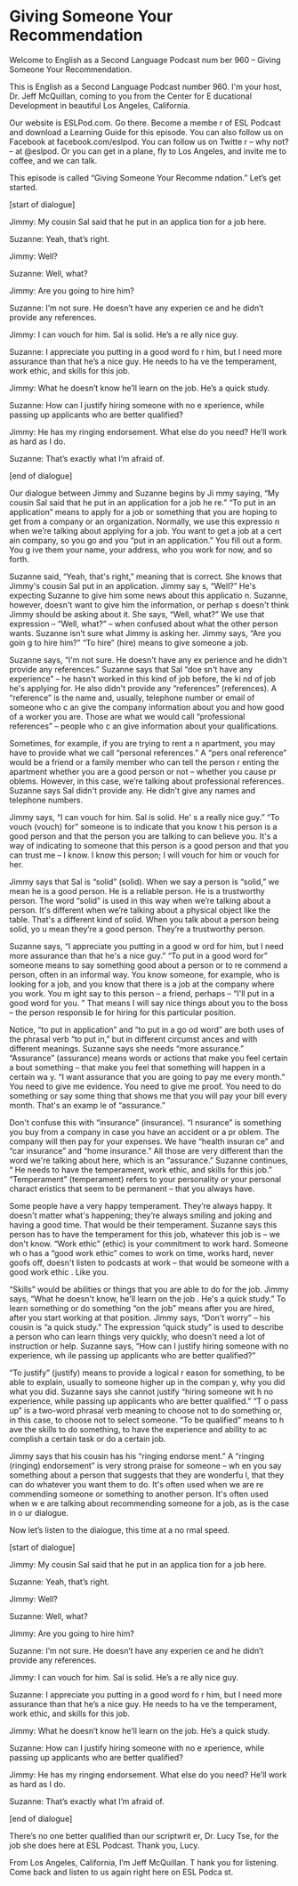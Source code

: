 # Giving Someone Your Recommendation

Welcome to English as a Second Language Podcast num ber 960 – Giving Someone Your Recommendation.  

This is English as a Second Language Podcast number  960. I'm your host, Dr. Jeff McQuillan, coming to you from the Center for E ducational Development in beautiful Los Angeles, California.  

Our website is ESLPod.com. Go there. Become a membe r of ESL Podcast and download a Learning Guide for this episode. You can  also follow us on Facebook at facebook.com/eslpod. You can follow us on Twitte r – why not? – at @eslpod. Or you can get in a plane, fly to Los Angeles, and invite me to coffee, and we can talk. 

This episode is called “Giving Someone Your Recomme ndation.” Let’s get started.  

[start of dialogue] 

Jimmy: My cousin Sal said that he put in an applica tion for a job here. 

Suzanne: Yeah, that’s right.  

Jimmy: Well? 

Suzanne: Well, what? 

Jimmy: Are you going to hire him? 

Suzanne: I’m not sure. He doesn’t have any experien ce and he didn’t provide any references. 

Jimmy: I can vouch for him. Sal is solid. He’s a re ally nice guy. 

Suzanne: I appreciate you putting in a good word fo r him, but I need more assurance than that he’s a nice guy. He needs to ha ve the temperament, work ethic, and skills for this job. 

Jimmy: What he doesn’t know he’ll learn on the job.  He’s a quick study.  

Suzanne: How can I justify hiring someone with no e xperience, while passing up applicants who are better qualified? 

Jimmy: He has my ringing endorsement. What else do you need? He’ll work as hard as I do. 

Suzanne: That’s exactly what I’m afraid of. 

[end of dialogue] 

Our dialogue between Jimmy and Suzanne begins by Ji mmy saying, “My cousin Sal said that he put in an application for a job he re.” “To put in an application” means to apply for a job or something that you are hoping to get from a company or an organization. Normally, we use this expressio n when we’re talking about applying for a job. You want to get a job at a cert ain company, so you go and you “put in an application.” You fill out a form. You g ive them your name, your address, who you work for now, and so forth.  

Suzanne said, “Yeah, that's right,” meaning that is  correct. She knows that Jimmy's cousin Sal put in an application. Jimmy say s, “Well?” He's expecting Suzanne to give him some news about this applicatio n. Suzanne, however, doesn't want to give him the information, or perhap s doesn't think Jimmy should be asking about it. She says, “Well, what?” We use that expression – “Well, what?” – when confused about what the other person wants. Suzanne isn’t sure what Jimmy is asking her. Jimmy says, “Are you goin g to hire him?” “To hire” (hire) means to give someone a job.  

Suzanne says, “I'm not sure. He doesn't have any ex perience and he didn't provide any references.” Suzanne says that Sal “doe sn't have any experience” – he hasn't worked in this kind of job before, the ki nd of job he's applying for. He also didn't provide any “references” (references). A “reference” is the name and, usually, telephone number or email of someone who c an give the company information about you and how good of a worker you are. Those are what we would call “professional references” – people who c an give information about your qualifications.  

Sometimes, for example, if you are trying to rent a n apartment, you may have to provide what we call “personal references.” A “pers onal reference” would be a friend or a family member who can tell the person r enting the apartment whether you are a good person or not – whether you cause pr oblems. However, in this case, we’re talking about professional references. Suzanne says Sal didn't provide any. He didn't give any names and telephone  numbers.   

 Jimmy says, “I can vouch for him. Sal is solid. He' s a really nice guy.” “To vouch (vouch) for” someone is to indicate that you know t his person is a good person and that the person you are talking to can believe you. It's a way of indicating to someone that this person is a good person and that you can trust me – I know. I know this person; I will vouch for him or vouch for  her.  

Jimmy says that Sal is “solid” (solid). When we say  a person is “solid,” we mean he is a good person. He is a reliable person. He is  a trustworthy person. The word “solid” is used in this way when we’re talking  about a person. It's different when we’re talking about a physical object like the  table. That's a different kind of solid. When you talk about a person being solid, yo u mean they’re a good person. They’re a trustworthy person.  

Suzanne says, “I appreciate you putting in a good w ord for him, but I need more assurance than that he's a nice guy.” “To put in a good word for” someone means to say something good about a person or to re commend a person, often in an informal way. You know someone, for example, who is looking for a  job, and you know that there is a job at the company where you work. You m ight say to this person – a friend, perhaps – “I'll put in a good word for you. ” That means I will say nice things about you to the boss – the person responsib le for hiring for this particular position.  

Notice, “to put in application” and “to put in a go od word” are both uses of the phrasal verb “to put in,” but in different circumst ances and with different meanings. Suzanne says she needs “more assurance.” “Assurance” (assurance) means words or actions that make you feel certain a bout something – that make you feel that something will happen in a certain wa y. “I want assurance that you are going to pay me every month.” You need to give me evidence. You need to give me proof. You need to do something or say some thing that shows me that you will pay your bill every month. That's an examp le of “assurance.”  

Don't confuse this with “insurance” (insurance). “I nsurance” is something you buy from a company in case you have an accident or a pr oblem. The company will then pay for your expenses. We have “health insuran ce” and “car insurance” and “home insurance.” All those are very different than  the word we're talking about here, which is an “assurance.” Suzanne continues, “ He needs to have the temperament, work ethic, and skills for this job.” “Temperament” (temperament) refers to your personality or your personal charact eristics that seem to be permanent – that you always have.  

Some people have a very happy temperament. They’re always happy. It doesn't matter what's happening; they’re always smiling and  joking and having a good time. That would be their temperament. Suzanne says  this person has to have the temperament for this job, whatever this job is – we don't know. “Work ethic” (ethic) is your commitment to work hard. Someone wh o has a “good work ethic” comes to work on time, works hard, never goofs off,  doesn't listen to podcasts at work – that would be someone with a good work ethic . Like you.  

“Skills” would be abilities or things that you are able to do for the job. Jimmy says, “What he doesn't know, he'll learn on the job . He's a quick study.” To learn something or do something “on the job” means after you are hired, after you start working at that position. Jimmy says, “Don't worry”  – his cousin is “a quick study.” The expression “quick study” is used to describe a person who can learn things very quickly, who doesn't need a lot of instruction  or help. Suzanne says, “How can I justify hiring someone with no experience, wh ile passing up applicants who are better qualified?”  

“To justify” (justify) means to provide a logical r eason for something, to be able to explain, usually to someone higher up in the compan y, why you did what you did. Suzanne says she cannot justify “hiring someone wit h no experience, while passing up applicants who are better qualified.” “T o pass up” is a two-word phrasal verb meaning to choose not to do something or, in this case, to choose not to select someone. “To be qualified” means to h ave the skills to do something, to have the experience and ability to ac complish a certain task or do a certain job.  

Jimmy says that his cousin has his “ringing endorse ment.” A “ringing (ringing) endorsement” is very strong praise for someone – wh en you say something about a person that suggests that they are wonderfu l, that they can do whatever you want them to do. It's often used when we are re commending someone or something to another person. It's often used when w e are talking about recommending someone for a job, as is the case in o ur dialogue. 

Now let’s listen to the dialogue, this time at a no rmal speed.  

[start of dialogue] 

Jimmy: My cousin Sal said that he put in an applica tion for a job here. 

Suzanne: Yeah, that’s right.  

Jimmy: Well?  

 Suzanne: Well, what? 

Jimmy: Are you going to hire him? 

Suzanne: I’m not sure. He doesn’t have any experien ce and he didn’t provide any references. 

Jimmy: I can vouch for him. Sal is solid. He’s a re ally nice guy. 

Suzanne: I appreciate you putting in a good word fo r him, but I need more assurance than that he’s a nice guy. He needs to ha ve the temperament, work ethic, and skills for this job. 

Jimmy: What he doesn’t know he’ll learn on the job.  He’s a quick study.  

Suzanne: How can I justify hiring someone with no e xperience, while passing up applicants who are better qualified? 

Jimmy: He has my ringing endorsement. What else do you need? He’ll work as hard as I do. 

Suzanne: That’s exactly what I’m afraid of. 

[end of dialogue] 

There’s no one better qualified than our scriptwrit er, Dr. Lucy Tse, for the job she does here at ESL Podcast. Thank you, Lucy. 

From Los Angeles, California, I’m Jeff McQuillan. T hank you for listening. Come back and listen to us again right here on ESL Podca st. 

